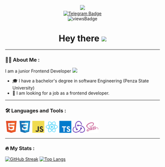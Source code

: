 <div id="header" align="center">
  <img src="https://i.giphy.com/media/v1.Y2lkPTc5MGI3NjExeTRxajRsb25nazd4Y2wydm5zODFoaWp0dzcyZTUzbDZydGZyYmdnbyZlcD12MV9pbnRlcm5hbF9naWZfYnlfaWQmY3Q9cw/paTz7UZbPfTZFRYnnB/giphy.gif" width="100"/>
  <div id="badges" align="center">
    <a href="https://t.me/leeraag">
      <img src="https://img.shields.io/badge/Telegram-blue?logo=telegram&logoColor=white&style=for-the-badge" alt="Telegram Badge"/>
    </a>
  </div>
   <img src="https://komarev.com/ghpvc/?username=leeraag&style=flat-square&color=blue" alt="viewsBadge"/>
  <h1>
    Hey there
    <img src="https://media.giphy.com/media/hvRJCLFzcasrR4ia7z/giphy.gif" width="30px"/>
  </h1>
</div>

---

### :woman_technologist: About Me :
I am a junior Frontend Developer <img src="https://i.giphy.com/media/v1.Y2lkPTc5MGI3NjExanA5ZjNyY2ptdHA4cnc3MmExeTB0OGc0a2lrYnZvZmFlejl0bGk0MyZlcD12MV9pbnRlcm5hbF9naWZfYnlfaWQmY3Q9cw/M4NykXxUE0HAcK7UJ6/giphy.gif" width="50">
- :mortar_board: I have a bachelor's degree in software Engineering (Penza State University)
- :telescope: I am looking for a job as a frontend developer.

---

### :hammer_and_wrench: Languages and Tools :
<div>
  <img src="https://github.com/devicons/devicon/blob/master/icons/html5/html5-original.svg" title="HTML" alt="HTML" width="40" height="40"/>
  <img src="https://github.com/devicons/devicon/blob/master/icons/css3/css3-original.svg" title="CSS" alt="CSS" width="40" height="40"/>
  <img src="https://github.com/devicons/devicon/blob/master/icons/javascript/javascript-original.svg" title="JS" alt="JS" width="40" height="40"/>
  <img src="https://github.com/devicons/devicon/blob/master/icons/react/react-original.svg" title="React" alt="React" width="40" height="40"/>
  <img src="https://github.com/devicons/devicon/blob/master/icons/typescript/typescript-original.svg" title="TS" alt="TS" width="40" height="40"/>
  <img src="https://github.com/devicons/devicon/blob/master/icons/redux/redux-original.svg" title="Redux" alt="Redux" width="40" height="40"/>
   <img src="https://github.com/devicons/devicon/blob/master/icons/sass/sass-original.svg" title="Sass" alt="Sass" width="40" height="40"/>
</div>

---

### :fire: My Stats :
[![GitHub Streak](https://github-readme-streak-stats.herokuapp.com?user=leeraag&theme=monokai&border_radius=15)](https://git.io/streak-stats)
[![Top Langs](https://github-readme-stats.vercel.app/api/top-langs/?username=leeraag&layout=compact&theme=monokai&border_radius=15&hide=c%23)](https://github.com/anuraghazra/github-readme-stats)
